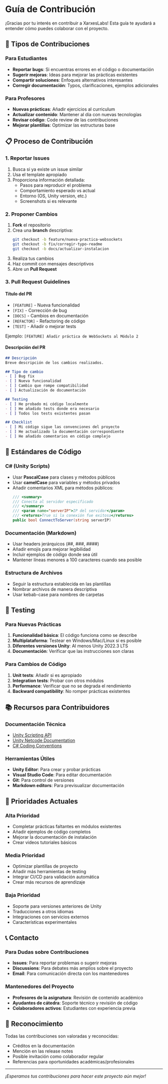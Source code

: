 # Guía de Contribución

¡Gracias por tu interés en contribuir a XarxesLabs! Esta guía te ayudará a entender cómo puedes colaborar con el proyecto.

## 🤝 Tipos de Contribuciones

### Para Estudiantes
- **Reportar bugs**: Si encuentras errores en el código o documentación
- **Sugerir mejoras**: Ideas para mejorar las prácticas existentes
- **Compartir soluciones**: Enfoques alternativos interesantes
- **Corregir documentación**: Typos, clarificaciones, ejemplos adicionales

### Para Profesores
- **Nuevas prácticas**: Añadir ejercicios al curriculum
- **Actualizar contenido**: Mantener al día con nuevas tecnologías
- **Revisar código**: Code review de las contribuciones
- **Mejorar plantillas**: Optimizar las estructuras base

## 📋 Proceso de Contribución

### 1. Reportar Issues
1. Busca si ya existe un issue similar
2. Usa el template apropiado
3. Proporciona información detallada:
   - Pasos para reproducir el problema
   - Comportamiento esperado vs actual
   - Entorno (OS, Unity version, etc.)
   - Screenshots si es relevante

### 2. Proponer Cambios
1. **Fork** el repositorio
2. Crea una **branch** descriptiva:
   ```bash
   git checkout -b feature/nueva-practica-websockets
   git checkout -b fix/corregir-typo-readme
   git checkout -b docs/actualizar-instalacion
   ```
3. Realiza tus cambios
4. Haz commit con mensajes descriptivos
5. Abre un **Pull Request**

### 3. Pull Request Guidelines

#### Título del PR
- `[FEATURE]` - Nueva funcionalidad
- `[FIX]` - Corrección de bug
- `[DOCS]` - Cambios en documentación
- `[REFACTOR]` - Refactoring de código
- `[TEST]` - Añadir o mejorar tests

Ejemplo: `[FEATURE] Añadir práctica de WebSockets al Módulo 2`

#### Descripción del PR
```markdown
## Descripción
Breve descripción de los cambios realizados.

## Tipo de cambio
- [ ] Bug fix
- [ ] Nueva funcionalidad
- [ ] Cambio que rompe compatibilidad
- [ ] Actualización de documentación

## Testing
- [ ] He probado mi código localmente
- [ ] He añadido tests donde era necesario
- [ ] Todos los tests existentes pasan

## Checklist
- [ ] Mi código sigue las convenciones del proyecto
- [ ] He actualizado la documentación correspondiente
- [ ] He añadido comentarios en código complejo
```

## 📝 Estándares de Código

### C# (Unity Scripts)
- Usar **PascalCase** para clases y métodos públicos
- Usar **camelCase** para variables y métodos privados
- Añadir comentarios XML para métodos públicos:
  ```csharp
  /// <summary>
  /// Conecta al servidor especificado
  /// </summary>
  /// <param name="serverIP">IP del servidor</param>
  /// <returns>True si la conexión fue exitosa</returns>
  public bool ConnectToServer(string serverIP)
  ```

### Documentación (Markdown)
- Usar headers jerárquicos (##, ###, ####)
- Añadir emojis para mejorar legibilidad
- Incluir ejemplos de código donde sea útil
- Mantener líneas menores a 100 caracteres cuando sea posible

### Estructura de Archivos
- Seguir la estructura establecida en las plantillas
- Nombrar archivos de manera descriptiva
- Usar kebab-case para nombres de carpetas

## 🧪 Testing

### Para Nuevas Prácticas
1. **Funcionalidad básica**: El código funciona como se describe
2. **Multiplataforma**: Testear en Windows/Mac/Linux si es posible
3. **Diferentes versiones Unity**: Al menos Unity 2022.3 LTS
4. **Documentación**: Verificar que las instrucciones son claras

### Para Cambios de Código
1. **Unit tests**: Añadir si es apropiado
2. **Integration tests**: Probar con otros módulos
3. **Performance**: Verificar que no se degrada el rendimiento
4. **Backward compatibility**: No romper prácticas existentes

## 📚 Recursos para Contribuidores

### Documentación Técnica
- [Unity Scripting API](https://docs.unity3d.com/ScriptReference/)
- [Unity Netcode Documentation](https://docs-multiplayer.unity3d.com/)
- [C# Coding Conventions](https://docs.microsoft.com/en-us/dotnet/csharp/programming-guide/inside-a-program/coding-conventions)

### Herramientas Útiles
- **Unity Editor**: Para crear y probar prácticas
- **Visual Studio Code**: Para editar documentación
- **Git**: Para control de versiones
- **Markdown editors**: Para previsualizar documentación

## 🎯 Prioridades Actuales

### Alta Prioridad
- Completar prácticas faltantes en módulos existentes
- Añadir ejemplos de código completos
- Mejorar la documentación de instalación
- Crear videos tutoriales básicos

### Media Prioridad
- Optimizar plantillas de proyecto
- Añadir más herramientas de testing
- Integrar CI/CD para validación automática
- Crear más recursos de aprendizaje

### Baja Prioridad
- Soporte para versiones anteriores de Unity
- Traducciones a otros idiomas
- Integraciones con servicios externos
- Características experimentales

## 📞 Contacto

### Para Dudas sobre Contribuciones
- **Issues**: Para reportar problemas o sugerir mejoras
- **Discussions**: Para debates más amplios sobre el proyecto
- **Email**: Para comunicación directa con los mantenedores

### Mantenedores del Proyecto
- **Profesores de la asignatura**: Revisión de contenido académico
- **Ayudantes de cátedra**: Soporte técnico y revisión de código
- **Colaboradores activos**: Estudiantes con experiencia previa

## 🙏 Reconocimiento

Todas las contribuciones son valoradas y reconocidas:
- Créditos en la documentación
- Mención en las release notes
- Posible invitación como colaborador regular
- Referencias para oportunidades académicas/profesionales

---

*¡Esperamos tus contribuciones para hacer este proyecto aún mejor!*